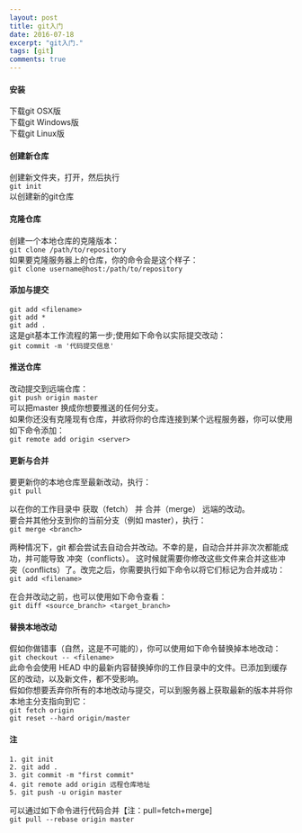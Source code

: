 ```yaml
---
layout: post
title: git入门
date: 2016-07-18
excerpt: "git入门."
tags: [git]
comments: true
---
```



#### 安装    

下载git OSX版     
下载git Windows版     
下载git Linux版        


#### 创建新仓库         
创建新文件夹，打开，然后执行         
```git init ```      
以创建新的git仓库          

#### 克隆仓库      
创建一个本地仓库的克隆版本：          
```git clone /path/to/repository ```          
如果要克隆服务器上的仓库，你的命令会是这个样子：         
```git clone username@host:/path/to/repository ```        

#### 添加与提交               
```git add <filename>```           
```git add * ```                   
```git add . ```       
这是git基本工作流程的第一步;使用如下命令以实际提交改动：               
```git commit -m '代码提交信息' ```      

#### 推送仓库       

改动提交到远端仓库：    
```git push origin master ```    
可以把master 换成你想要推送的任何分支。        
如果你还没有克隆现有仓库，并欲将你的仓库连接到某个远程服务器，你可以使用如下命令添加：      
```git remote add origin <server>  ```      

#### 更新与合并       

要更新你的本地仓库至最新改动，执行：            
```git pull ```          

以在你的工作目录中 获取（fetch） 并 合并（merge） 远端的改动。              
要合并其他分支到你的当前分支（例如 master），执行：                 
```git merge <branch>```                   

两种情况下，git 都会尝试去自动合并改动。不幸的是，自动合并并非次次都能成功，并可能导致   冲突（conflicts）。 这时候就需要你修改这些文件来合并这些冲突（conflicts）了。改完之后，你需要执行如下命令以将它们标记为合并成功：                
```git add <filename> ```                     

在合并改动之前，也可以使用如下命令查看：               
```git diff <source_branch> <target_branch> ```        

#### 替换本地改动            
假如你做错事（自然，这是不可能的），你可以使用如下命令替换掉本地改动：                 
```git checkout -- <filename>```                     
此命令会使用 HEAD 中的最新内容替换掉你的工作目录中的文件。已添加到缓存区的改动，以及新文件，都不受影响。                         
假如你想要丢弃你所有的本地改动与提交，可以到服务器上获取最新的版本并将你本地主分支指向到它：                   
```git fetch origin```                        
```git reset --hard origin/master  ```                  




#### 注     

```1. git init ```                        
```2. git add . ```                              
```3. git commit -m "first commit"  ```                       
```4. git remote add origin 远程仓库地址```                            
```5. git push -u origin master ```          

可以通过如下命令进行代码合并【注：pull=fetch+merge]                 
```git pull --rebase origin master```               
